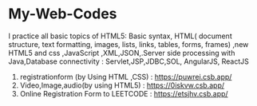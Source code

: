 # My-Web-Codes
I practice all basic topics of HTML5: Basic syntax, HTML( document structure, text formatting, images, lists, links, tables, forms, frames) ,new HTML5 and css ,JavaScript ,XML,JSON,.Server side processing with Java,Database connectivity : Servlet,JSP,JDBC,SOL, AngularJS, ReactJS

1. registrationform (by Using HTML ,CSS) : https://puwrei.csb.app/
2. Video,Image,audio(by using HTML5) : https://0iskvw.csb.app/
3. Online Registration Form to LEETCODE : https://etsjhv.csb.app/
